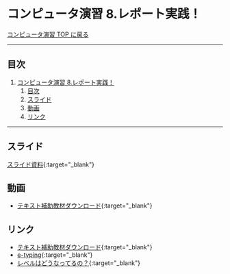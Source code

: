 # コンピュータ演習 8.レポート実践！

[コンピュータ演習 TOP に戻る](./index.md)

---

## 目次

1. [コンピュータ演習 8.レポート実践！](#コンピュータ演習-8レポート実践)
   1. [目次](#目次)
   2. [スライド](#スライド)
   3. [動画](#動画)
   4. [リンク](#リンク)


---

## スライド

[スライド資料](./cp_08slide.pdf){:target="_blank"}

## 動画
- [テキスト補助教材ダウンロード](https://www.youtube.com/watch?v=4OK8d9HC_ww){:target="_blank"}


## リンク
- [テキスト補助教材ダウンロード](http://noa-prolab.co.jp/download/){:target="_blank"}
- [e-typing](https://www.e-typing.ne.jp/){:target="_blank"}
- [レベルはどうなってるの？](https://www.e-typing.ne.jp/help/015.asp){:target="_blank"}
